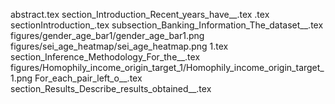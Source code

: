 abstract.tex
section_Introduction_Recent_years_have__.tex
.tex
sectionIntroduction_.tex
subsection_Banking_Information_The_dataset__.tex
figures/gender_age_bar1/gender_age_bar1.png
figures/sei_age_heatmap/sei_age_heatmap.png
1.tex
section_Inference_Methodology_For_the__.tex
figures/Homophily_income_origin_target_1/Homophily_income_origin_target_1.png
For_each_pair_left_o__.tex
section_Results_Describe_results_obtained__.tex
